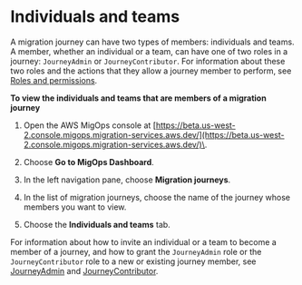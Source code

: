 # Individuals and teams<a name="individuals-and-teams"></a>

A migration journey can have two types of members: individuals and teams\. A member, whether an individual or a team, can have one of two roles in a journey: `JourneyAdmin` or `JourneyContributor`\. For information about these two roles and the actions that they allow a journey member to perform, see [Roles and permissions](permissions.md)\.

**To view the individuals and teams that are members of a migration journey**

1. Open the AWS MigOps console at [https://beta.us-west-2.console.migops.migration-services.aws.dev/](https://beta.us-west-2.console.migops.migration-services.aws.dev/)\.

1. Choose **Go to MigOps Dashboard**\.

1. In the left navigation pane, choose **Migration journeys**\.

1. In the list of migration journeys, choose the name of the journey whose members you want to view\.

1. Choose the **Individuals and teams** tab\.

For information about how to invite an individual or a team to become a member of a journey, and how to grant the `JourneyAdmin` role or the `JourneyContributor` role to a new or existing journey member, see [JourneyAdmin](roles.md#journey-admin) and [JourneyContributor](roles.md#journey-contributor)\.